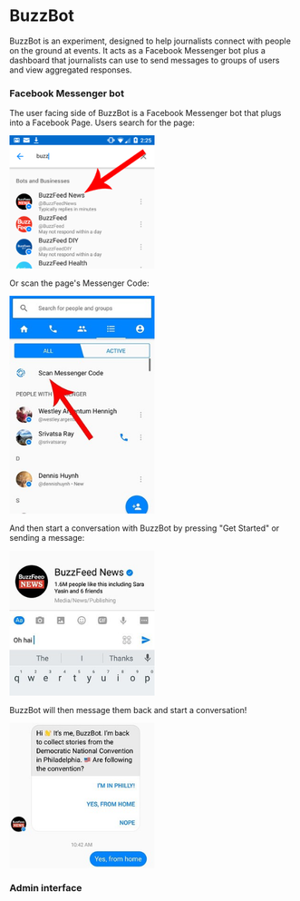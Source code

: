 # BuzzBot

BuzzBot is an experiment, designed to help journalists connect with people on the ground at events. It acts as a Facebook Messenger bot plus a dashboard that journalists can use to send messages to groups of users and view aggregated responses.

### Facebook Messenger bot

The user facing side of BuzzBot is a Facebook Messenger bot that plugs into a Facebook Page. Users search for the page:

<img src="./assets/search-for-fb-page.png" alt="Search for FB Page" width="256"></img>

Or scan the page's Messenger Code:

<img src="./assets/scan-fb-page-code.jpg" alt="Scan FB Page Code" width="256"></img>

And then start a conversation with BuzzBot by pressing "Get Started" or sending a message:

<img src="./assets/send-message-to-buzzbot.jpg" alt="Send message to BuzzBot" width="256"></img>

BuzzBot will then message them back and start a conversation!

<img src="./assets/buzzbot-messages-back.jpg" alt="BuzzBot messages back" width="256"></img>

### Admin interface
